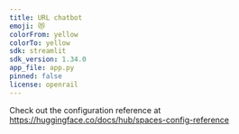 ```yaml
---
title: URL chatbot
emoji: 😻
colorFrom: yellow
colorTo: yellow
sdk: streamlit
sdk_version: 1.34.0
app_file: app.py
pinned: false
license: openrail
---
```


Check out the configuration reference at https://huggingface.co/docs/hub/spaces-config-reference